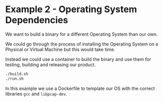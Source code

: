 # Example 2 - Operating System Dependencies

We want to build a binary for a different Operating System than our own.

We could go through the process of installing the Operating System on a Physical or Virtual Machine but this would take time.

Instead we could use a container to build the binary and use them for testing, building and releasing our product.

```sh
./build.sh
./run.sh
```

In this example we use a Dockerfile to template our OS with the correct libraries `gcc` and `libpcap-dev`.

